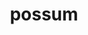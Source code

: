 ---
title: possum
meaning: to be able
ch: [seventeen, ss, ss2, 7r, seventeen7, twentyfour, 24rv]
pos: verb
inf: posse
thirdpp: potuī
fourthpp: —
conjugation: irregular
derivative: possible
six: y
---
